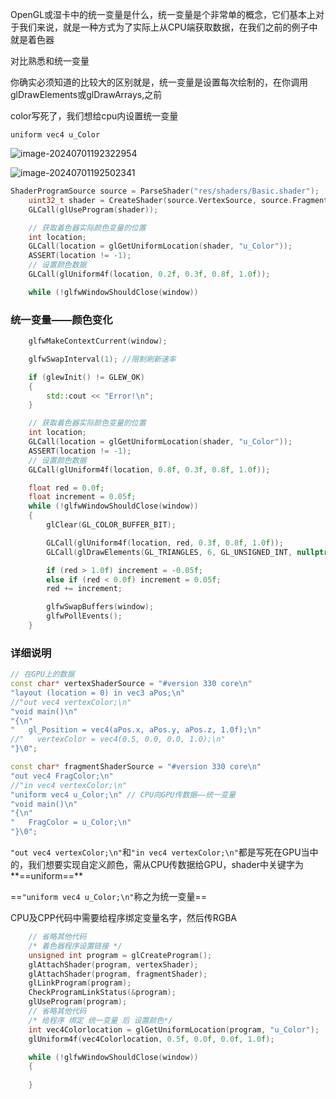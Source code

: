 OpenGL或湿卡中的统一变量是什么，统一变量是个非常单的概念，它们基本上对于我们来说，就是一种方式为了实际上从CPU端获取数据，在我们之前的例子中就是着色器



对比熟悉和统一变量

你确实必须知道的比较大的区别就是，统一变量是设置每次绘制的，在你调用glDrawElements或glDrawArrays,之前



color写死了，我们想给cpu内设置统一变量

`uniform vec4 u_Color`

![image-20240701192322954](C:\Users\Re11a\Desktop\c++资料\ChernoOpenGL-master\notes\assets\image-20240701192322954.png)



![image-20240701192502341](C:\Users\Re11a\Desktop\c++资料\ChernoOpenGL-master\notes\assets\image-20240701192502341.png)

```cpp
ShaderProgramSource source = ParseShader("res/shaders/Basic.shader");
	uint32_t shader = CreateShader(source.VertexSource, source.FragmentSource);
	GLCall(glUseProgram(shader));

	// 获取着色器实际颜色变量的位置
	int location;
	GLCall(location = glGetUniformLocation(shader, "u_Color"));
	ASSERT(location != -1);
	// 设置颜色数据
	GLCall(glUniform4f(location, 0.2f, 0.3f, 0.8f, 1.0f));

	while (!glfwWindowShouldClose(window))
```

### 统一变量——颜色变化

```cpp
	glfwMakeContextCurrent(window);

	glfwSwapInterval(1); //限制刷新速率

	if (glewInit() != GLEW_OK)
	{
		std::cout << "Error!\n";
	}

	// 获取着色器实际颜色变量的位置
	int location;
	GLCall(location = glGetUniformLocation(shader, "u_Color"));
	ASSERT(location != -1);
	// 设置颜色数据
	GLCall(glUniform4f(location, 0.8f, 0.3f, 0.8f, 1.0f));

	float red = 0.0f;
	float increment = 0.05f;
	while (!glfwWindowShouldClose(window))
	{
		glClear(GL_COLOR_BUFFER_BIT);

		GLCall(glUniform4f(location, red, 0.3f, 0.8f, 1.0f));
		GLCall(glDrawElements(GL_TRIANGLES, 6, GL_UNSIGNED_INT, nullptr));

		if (red > 1.0f) increment = -0.05f;
		else if (red < 0.0f) increment = 0.05f;
		red += increment;

		glfwSwapBuffers(window);
		glfwPollEvents();
	}
```

### 详细说明

```cpp
// 在GPU上的数据
const char* vertexShaderSource = "#version 330 core\n"
"layout (location = 0) in vec3 aPos;\n"
//"out vec4 vertexColor;\n"
"void main()\n"
"{\n"
"   gl_Position = vec4(aPos.x, aPos.y, aPos.z, 1.0f);\n"
//"   vertexColor = vec4(0.5, 0.0, 0.0, 1.0);\n"
"}\0";

const char* fragmentShaderSource = "#version 330 core\n"
"out vec4 FragColor;\n"
//"in vec4 vertexColor;\n"
"uniform vec4 u_Color;\n" // CPU向GPU传数据——统一变量
"void main()\n"
"{\n"
"   FragColor = u_Color;\n"
"}\0";
```

`"out vec4 vertexColor;\n"`和`"in vec4 vertexColor;\n"`都是写死在GPU当中的，我们想要实现自定义颜色，需从CPU传数据给GPU，shader中关键字为**==uniform==**

==`"uniform vec4 u_Color;\n"`称之为统一变量==

CPU及CPP代码中需要给程序绑定变量名字，然后传RGBA

```cpp
	// 省略其他代码
	/* 着色器程序设置链接 */
	unsigned int program = glCreateProgram();
	glAttachShader(program, vertexShader);
	glAttachShader(program, fragmentShader);
	glLinkProgram(program);
	CheckProgramLinkStatus(&program);
	glUseProgram(program);
	// 省略其他代码
	/* 给程序 绑定 统一变量 后 设置颜色*/
	int vec4Colorlocation = glGetUniformLocation(program, "u_Color");
	glUniform4f(vec4Colorlocation, 0.5f, 0.0f, 0.0f, 1.0f);

	while (!glfwWindowShouldClose(window))
    {
        
    }
```

